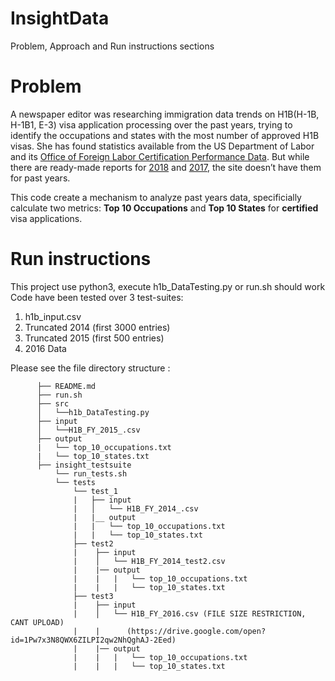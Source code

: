# InsightData
Problem, Approach and Run instructions sections

# Problem

A newspaper editor was researching immigration data trends on H1B(H-1B, H-1B1, E-3) visa application processing over the past years, trying to identify the occupations and states with the most number of approved H1B visas. She has found statistics available from the US Department of Labor and its [Office of Foreign Labor Certification Performance Data](https://www.foreignlaborcert.doleta.gov/performancedata.cfm#dis). But while there are ready-made reports for [2018](https://www.foreignlaborcert.doleta.gov/pdf/PerformanceData/2018/H-1B_Selected_Statistics_FY2018_Q4.pdf) and [2017](https://www.foreignlaborcert.doleta.gov/pdf/PerformanceData/2017/H-1B_Selected_Statistics_FY2017.pdf), the site doesn’t have them for past years. 

This code create a mechanism to analyze past years data, specificially calculate two metrics: **Top 10 Occupations** and **Top 10 States** for **certified** visa applications.

# Run instructions

This project use python3, execute h1b_DataTesting.py or run.sh should work
Code have been tested over 3 test-suites:
1. h1b_input.csv
2. Truncated 2014 (first 3000 entries)
2. Truncated 2015 (first 500 entries)
3. 2016 Data

Please see the file directory structure :
```
      ├── README.md 
      ├── run.sh
      ├── src
      │   └──h1b_DataTesting.py
      ├── input
      │   └──H1B_FY_2015_.csv
      ├── output
      |   └── top_10_occupations.txt
      |   └── top_10_states.txt
      ├── insight_testsuite
          └── run_tests.sh
          └── tests
              └── test_1
              |   ├── input
              |   │   └── H1B_FY_2014_.csv
              |   |__ output
              |   |   └── top_10_occupations.txt
              |   |   └── top_10_states.txt
              ├── test2
              |    ├── input
              |    │   └── H1B_FY_2014_test2.csv
              |    |── output
              |    |   |   └── top_10_occupations.txt
              |    |   |   └── top_10_states.txt
              ├── test3
              |    ├── input
              |    │   └── H1B_FY_2016.csv (FILE SIZE RESTRICTION, CANT UPLOAD)
              |    |      (https://drive.google.com/open?id=1Pw7x3N8QWX6ZILPI2qw2NhQghAJ-2Eed)
              |    |── output
              |    |   |   └── top_10_occupations.txt
              |    |   |   └── top_10_states.txt

```

